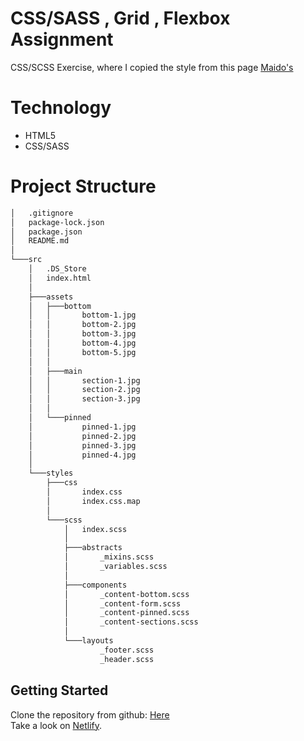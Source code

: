 # CSS/SASS , Grid , Flexbox Assignment

CSS/SCSS Exercise, where I copied the style from this page [Maido's](https://maido-dark.fueko.net/)

# Technology
 - HTML5
 - CSS/SASS

# Project Structure
``` bash 
│   .gitignore
│   package-lock.json
│   package.json
│   README.md
│
└───src
    │   .DS_Store
    │   index.html
    │
    ├───assets
    │   ├───bottom
    │   │       bottom-1.jpg
    │   │       bottom-2.jpg
    │   │       bottom-3.jpg
    │   │       bottom-4.jpg
    │   │       bottom-5.jpg
    │   │
    │   ├───main
    │   │       section-1.jpg
    │   │       section-2.jpg
    │   │       section-3.jpg
    │   │
    │   └───pinned
    │           pinned-1.jpg
    │           pinned-2.jpg
    │           pinned-3.jpg
    │           pinned-4.jpg
    │
    └───styles
        ├───css
        │       index.css
        │       index.css.map
        │
        └───scss
            │   index.scss
            │
            ├───abstracts
            │       _mixins.scss
            │       _variables.scss
            │
            ├───components
            │       _content-bottom.scss
            │       _content-form.scss
            │       _content-pinned.scss
            │       _content-sections.scss
            │
            └───layouts
                    _footer.scss
                    _header.scss
```
## Getting Started
Clone the repository from github: [Here](https://github.com/DanielMM161/fs13-CSS-SASS/archive/refs/heads/main.zip) <br>
Take a look on [Netlify](https://dapper-starburst-1f92ae.netlify.app/).